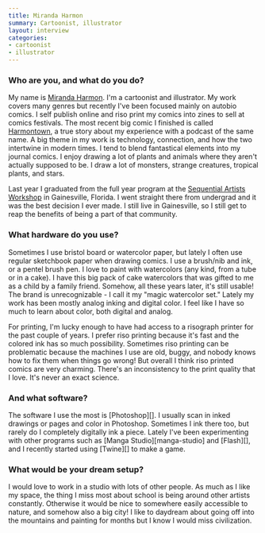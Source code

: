 ```yaml
---
title: Miranda Harmon
summary: Cartoonist, illustrator
layout: interview
categories:
- cartoonist
- illustrator
---
```


### Who are you, and what do you do?

My name is [Miranda Harmon](http://www.mirandaharmon.com/ "Miranda's website."). I'm a cartoonist and illustrator. My work covers many genres but recently I've been focused mainly on autobio comics. I self publish online and riso print my comics into zines to sell at comics festivals. The most recent big comic I finished is called [Harmontown](http://www.mirandaharmon.com/harmontown/ "Miranda's comic."), a true story about my experience with a podcast of the same name. A big theme in my work is technology, connection, and how the two intertwine in modern times. I tend to blend fantastical elements into my journal comics. I enjoy drawing a lot of plants and animals where they aren't actually supposed to be. I draw a lot of monsters, strange creatures, tropical plants, and stars.

Last year I graduated from the full year program at the [Sequential Artists Workshop](http://sequentialartistsworkshop.org/wordpress/ "A comic and graphic novel school in Florida.") in Gainesville, Florida. I went straight there from undergrad and it was the best decision I ever made. I still live in Gainesville, so I still get to reap the benefits of being a part of that community.

### What hardware do you use?

Sometimes I use bristol board or watercolor paper, but lately I often use regular sketchbook paper when drawing comics. I use a brush/nib and ink, or a pentel brush pen. I love to paint with watercolors (any kind, from a tube or in a cake). I have this big pack of cake watercolors that was gifted to me as a child by a family friend. Somehow, all these years later, it's still usable! The brand is unrecognizable - I call it my "magic watercolor set." Lately my work has been mostly analog inking and digital color. I feel like I have so much to learn about color, both digital and analog.

For printing, I'm lucky enough to have had access to a risograph printer for the past couple of years. I prefer riso printing because it's fast and the colored ink has so much possibility. Sometimes riso printing can be problematic because the machines I use are old, buggy, and nobody knows how to fix them when things go wrong! But overall I think riso printed comics are very charming. There's an inconsistency to the print quality that I love. It's never an exact science.

### And what software?

The software I use the most is [Photoshop][]. I usually scan in inked drawings or pages and color in Photoshop. Sometimes I ink there too, but rarely do I completely digitally ink a piece. Lately I've been experimenting with other programs such as [Manga Studio][manga-studio] and [Flash][], and I recently started using [Twine][] to make a game.

### What would be your dream setup?

I would love to work in a studio with lots of other people. As much as I like my space, the thing I miss most about school is being around other artists constantly. Otherwise it would be nice to somewhere easily accessible to nature, and somehow also a big city! I like to daydream about going off into the mountains and painting for months but I know I would miss civilization.